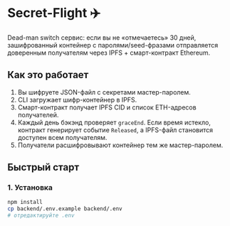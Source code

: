 # Secret-Flight ✈️

Dead-man switch сервис: если вы не «отмечаетесь» 30 дней, зашифрованный контейнер с паролями/seed-фразами отправляется доверенным получателям через IPFS + смарт-контракт Ethereum.

## Как это работает

1. Вы шифруете JSON-файл с секретами мастер-паролем.  
2. CLI загружает шифр-контейнер в IPFS.  
3. Смарт-контракт получает IPFS CID и список ETH-адресов получателей.  
4. Каждый день бэкэнд проверяет `graceEnd`. Если время истекло, контракт генерирует событие `Released`, а IPFS-файл становится доступен всем получателям.  
5. Получатели расшифровывают контейнер тем же мастер-паролем.

## Быстрый старт

### 1. Установка
```bash
npm install
cp backend/.env.example backend/.env
# отредактируйте .env
